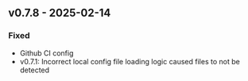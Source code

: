 ## v0.7.8 - 2025-02-14
### Fixed
* Github CI config
* v0.7.1: Incorrect local config file loading logic caused files to not be detected

